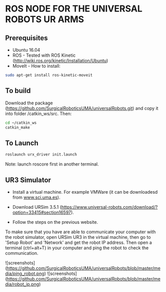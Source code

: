 #  ROS NODE FOR THE UNIVERSAL ROBOTS UR ARMS

## Prerequisites
* Ubuntu 16.04
* ROS - Tested with ROS Kinetic (http://wiki.ros.org/kinetic/Installation/Ubuntu)
* MoveIt - How to install:
```bash
sudo apt-get install ros-kinetic-moveit
```

## To build
Download the package (https://github.com/SurgicalRoboticsUMA/universalRobots.git) and copy it into folder /catkin_ws/src. Then:
```bash
cd ~/catkin_ws
catkin_make
```

## To Launch
```bash
roslaunch urx_driver init.launch
```
Note: launch roscore first in another terminal. 

## UR3 Simulator
* Install a virtual machine. For example VMWare (it can be downloadesd from www.sci.uma.es).

* Download URSim 3.5.1 (https://www.universal-robots.com/download/?option=33415#section16597).

* Follow the steps on the previous website.

To make sure that you have are able to communicate your computer with the robot simulator, open URSim UR3 in the virtual machine, then go to 'Setup Robot' and 'Network' and get the robot IP address.
Then open a terminal (ctrl+alt+T) in your computer and ping the robot to check the communication. 

![screenshots] (https://github.com/SurgicalRoboticsUMA/universalRobots/blob/master/media/ping_robot.png)
![screenshots] (https://github.com/SurgicalRoboticsUMA/universalRobots/blob/master/media/robot_ip.png)
